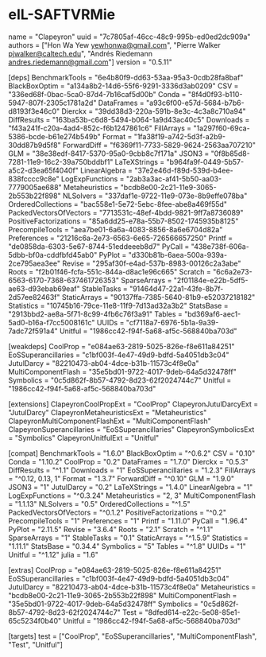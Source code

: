 # eIL-SAFTVRMie

name = "Clapeyron"
uuid = "7c7805af-46cc-48c9-995b-ed0ed2dc909a"
authors = ["Hon Wa Yew <yewhonwa@gmail.com>", "Pierre Walker <pjwalker@caltech.edu>", "Andrés Riedemann <andres.riedemann@gmail.com>"]
version = "0.5.11"

[deps]
BenchmarkTools = "6e4b80f9-dd63-53aa-95a3-0cdb28fa8baf"
BlackBoxOptim = "a134a8b2-14d6-55f6-9291-3336d3ab0209"
CSV = "336ed68f-0bac-5ca0-87d4-7b16caf5d00b"
Conda = "8f4d0f93-b110-5947-807f-2305c1781a2d"
DataFrames = "a93c6f00-e57d-5684-b7b6-d8193f3e46c0"
Dierckx = "39dd38d3-220a-591b-8e3c-4c3a8c710a94"
DiffResults = "163ba53b-c6d8-5494-b064-1a9d43ac40c5"
Downloads = "f43a241f-c20a-4ad4-852c-f6b1247861c6"
FillArrays = "1a297f60-69ca-5386-bcde-b61e274b549b"
Format = "1fa38f19-a742-5d3f-a2b9-30dd87b9d5f8"
ForwardDiff = "f6369f11-7733-5829-9624-2563aa707210"
GLM = "38e38edf-8417-5370-95a0-9cbb8c7f171a"
JSON3 = "0f8b85d8-7281-11e9-16c2-39a750bddbf1"
LaTeXStrings = "b964fa9f-0449-5b57-a5c2-d3ea65f4040f"
LinearAlgebra = "37e2e46d-f89d-539d-b4ee-838fcccc9c8e"
LogExpFunctions = "2ab3a3ac-af41-5b50-aa03-7779005ae688"
Metaheuristics = "bcdb8e00-2c21-11e9-3065-2b553b22f898"
NLSolvers = "337daf1e-9722-11e9-073e-8b9effe078ba"
OrderedCollections = "bac558e1-5e72-5ebc-8fee-abe8a469f55d"
PackedVectorsOfVectors = "7713531c-48ef-4bdd-9821-9ff7a8736089"
PositiveFactorizations = "85a6dd25-e78a-55b7-8502-1745935b8125"
PrecompileTools = "aea7be01-6a6a-4083-8856-8a6e6704d82a"
Preferences = "21216c6a-2e73-6563-6e65-726566657250"
Printf = "de0858da-6303-5e67-8744-51eddeeeb8d7"
PyCall = "438e738f-606a-5dbb-bf0a-cddfbfd45ab0"
PyPlot = "d330b81b-6aea-500a-939a-2ce795aea3ee"
Revise = "295af30f-e4ad-537b-8983-00126c2a3abe"
Roots = "f2b01f46-fcfa-551c-844a-d8ac1e96c665"
Scratch = "6c6a2e73-6563-6170-7368-637461726353"
SparseArrays = "2f01184e-e22b-5df5-ae63-d93ebab69eaf"
StableTasks = "91464d47-22a1-43fe-8b7f-2d57ee82463f"
StaticArrays = "90137ffa-7385-5640-81b9-e52037218182"
Statistics = "10745b16-79ce-11e8-11f9-7d13ad32a3b2"
StatsBase = "2913bbd2-ae8a-5f71-8c99-4fb6c76f3a91"
Tables = "bd369af6-aec1-5ad0-b16a-f7cc5008161c"
UUIDs = "cf7118a7-6976-5b1a-9a39-7adc72f591a4"
Unitful = "1986cc42-f94f-5a68-af5c-568840ba703d"

[weakdeps]
CoolProp = "e084ae63-2819-5025-826e-f8e611a84251"
EoSSuperancillaries = "c1bf003f-4e47-49d9-bdfd-5a4051db3c04"
JutulDarcy = "82210473-ab04-4dce-b31b-11573c4f8e0a"
MultiComponentFlash = "35e5bd01-9722-4017-9deb-64a5d32478ff"
Symbolics = "0c5d862f-8b57-4792-8d23-62f2024744c7"
Unitful = "1986cc42-f94f-5a68-af5c-568840ba703d"

[extensions]
ClapeyronCoolPropExt = "CoolProp"
ClapeyronJutulDarcyExt = "JutulDarcy"
ClapeyronMetaheuristicsExt = "Metaheuristics"
ClapeyronMultiComponentFlashExt = "MultiComponentFlash"
ClapeyronSuperancillaries = "EoSSuperancillaries"
ClapeyronSymbolicsExt = "Symbolics"
ClapeyronUnitfulExt = "Unitful"

[compat]
BenchmarkTools = "1.6.0"
BlackBoxOptim = "^0.6.2"
CSV = "0.10"
Conda = "1.10.2"
CoolProp = "0.2"
DataFrames = "1.7.0"
Dierckx = "0.5.3"
DiffResults = "^1.1"
Downloads = "1"
EoSSuperancillaries = "1.2.3"
FillArrays = "^0.12, 0.13, 1"
Format = "1.3.7"
ForwardDiff = "^0.10"
GLM = "1.9.0"
JSON3 = "1"
JutulDarcy = "0.2"
LaTeXStrings = "1.4.0"
LinearAlgebra = "1"
LogExpFunctions = "^0.3.24"
Metaheuristics = "2, 3"
MultiComponentFlash = "1.1.13"
NLSolvers = "0.5"
OrderedCollections = "^1.5"
PackedVectorsOfVectors = "^0.1.2"
PositiveFactorizations = "^0.2"
PrecompileTools = "1"
Preferences = "1"
Printf = "1.11.0"
PyCall = "1.96.4"
PyPlot = "2.11.5"
Revise = "3.6.4"
Roots = "2.1"
Scratch = "^1.1"
SparseArrays = "1"
StableTasks = "0.1"
StaticArrays = "^1.5.9"
Statistics = "1.11.1"
StatsBase = "0.34.4"
Symbolics = "5"
Tables = "^1.8"
UUIDs = "1"
Unitful = "^1.12"
julia = "1.6"

[extras]
CoolProp = "e084ae63-2819-5025-826e-f8e611a84251"
EoSSuperancillaries = "c1bf003f-4e47-49d9-bdfd-5a4051db3c04"
JutulDarcy = "82210473-ab04-4dce-b31b-11573c4f8e0a"
Metaheuristics = "bcdb8e00-2c21-11e9-3065-2b553b22f898"
MultiComponentFlash = "35e5bd01-9722-4017-9deb-64a5d32478ff"
Symbolics = "0c5d862f-8b57-4792-8d23-62f2024744c7"
Test = "8dfed614-e22c-5e08-85e1-65c5234f0b40"
Unitful = "1986cc42-f94f-5a68-af5c-568840ba703d"

[targets]
test = ["CoolProp", "EoSSuperancillaries", "MultiComponentFlash", "Test", "Unitful"]
